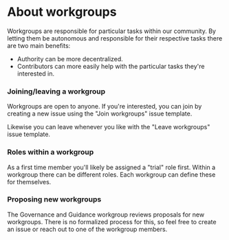 # About workgroups

Workgroups are responsible for particular tasks within our community.
By letting them be autonomous and responsible for their respective tasks there are two main benefits:

- Authority can be more decentralized.
- Contributors can more easily help with the particular tasks they're interested in.

### Joining/leaving a workgroup

Workgroups are open to anyone. If you're interested, you can join by creating a new issue using
the "Join workgroups" issue template.

Likewise you can leave whenever you like with the "Leave workgroups" issue template.

### Roles within a workgroup

As a first time member you'll likely be assigned a "trial" role first.
Within a workgroup there can be different roles. Each workgroup can define these for themselves.

### Proposing new workgroups

The Governance and Guidance workgroup reviews proposals for new workgroups.
There is no formalized process for this, so feel free to create an issue or reach out to one of the
workgroup members.

